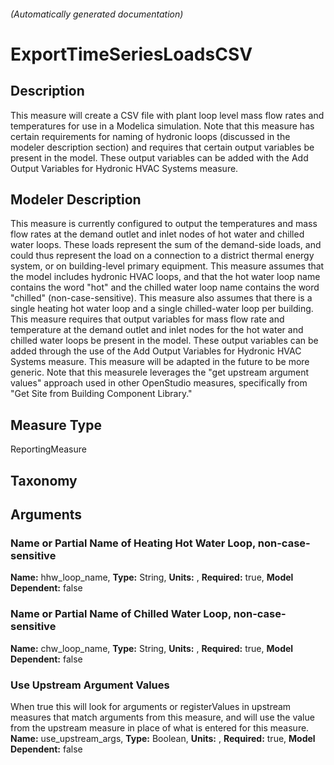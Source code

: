 

###### (Automatically generated documentation)

# ExportTimeSeriesLoadsCSV

## Description
This measure will create a CSV file with plant loop level mass flow rates and temperatures for use in a Modelica simulation. Note that this measure has certain
	 requirements for naming of hydronic loops (discussed in the modeler description section) and requires that certain output variables be present in the model. These
	 output variables can be added with the Add Output Variables for Hydronic HVAC Systems measure.

## Modeler Description
This measure is currently configured to output the temperatures and mass flow rates at the demand outlet and inlet nodes of hot water and chilled water loops. These loads represent the sum of the demand-side loads, and could thus represent the load on a connection to a district thermal energy system, or on
	building-level primary equipment. This measure assumes that the model includes hydronic HVAC loops, and that the hot water loop name contains the word "hot" and the chilled water loop name contains the word "chilled" (non-case-sensitive). This measure also assumes that there is a single heating hot water loop
	and a single chilled-water loop per building. This measure requires that output variables for mass flow rate and temperature at the demand outlet and inlet nodes for the hot water and chilled water
	loops be present in the model. These output variables can be added through the use of the Add Output Variables for Hydronic HVAC Systems measure. This measure will be adapted in the future to be more generic. Note that this measurele
    leverages the "get upstream argument values" approach used in other OpenStudio measures, specifically from "Get Site from Building Component Library."

## Measure Type
ReportingMeasure

## Taxonomy


## Arguments


### Name or Partial Name of Heating Hot Water Loop, non-case-sensitive

**Name:** hhw_loop_name,
**Type:** String,
**Units:** ,
**Required:** true,
**Model Dependent:** false

### Name or Partial Name of Chilled Water Loop, non-case-sensitive

**Name:** chw_loop_name,
**Type:** String,
**Units:** ,
**Required:** true,
**Model Dependent:** false

### Use Upstream Argument Values
When true this will look for arguments or registerValues in upstream measures that match arguments from this measure, and will use the value from the upstream measure in place of what is entered for this measure.
**Name:** use_upstream_args,
**Type:** Boolean,
**Units:** ,
**Required:** true,
**Model Dependent:** false




